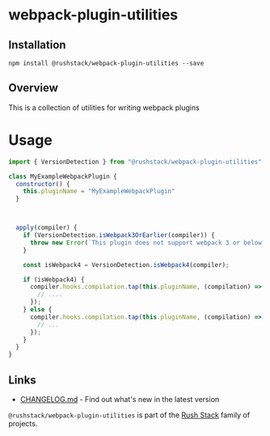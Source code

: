 # webpack-plugin-utilities

## Installation

`npm install @rushstack/webpack-plugin-utilities --save`

## Overview

This is a collection of utilities for writing webpack plugins

# Usage

```JavaScript
import { VersionDetection } from "@rushstack/webpack-plugin-utilities"

class MyExampleWebpackPlugin {
  constructor() {
    this.pluginName = "MyExampleWebpackPlugin"
  }



  apply(compiler) {
    if (VersionDetection.isWebpack3OrEarlier(compiler)) {
      throw new Error(`This plugin does not support webpack 3 or below.`)
    }

    const isWebpack4 = VersionDetection.isWebpack4(compiler);

    if (isWebpack4) {
      compiler.hooks.compilation.tap(this.pluginName, (compilation) => {
        // ....
      });
    } else {
      compiler.hooks.compilation.tap(this.pluginName, (compilation) => {
        // ...
      });
    }
  }
}
```

## Links

- [CHANGELOG.md](
  https://github.com/microsoft/rushstack/blob/main/webpack/webpack-plugin-utilities/CHANGELOG.md) - Find
  out what's new in the latest version

`@rushstack/webpack-plugin-utilities` is part of the [Rush Stack](https://rushstack.io/) family of projects.